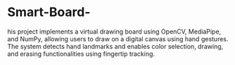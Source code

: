 # Smart-Board-
his project implements a virtual drawing board using OpenCV, MediaPipe, and NumPy, allowing users to draw on a digital canvas using hand gestures. The system detects hand landmarks and enables color selection, drawing, and erasing functionalities using fingertip tracking.
